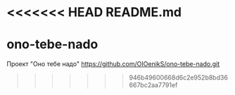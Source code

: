 <<<<<<< HEAD
README.md
=======
# ono-tebe-nado
Проект "Оно тебе надо"
https://github.com/OIOenikS/ono-tebe-nado.git
>>>>>>> 946b49600668d6c2e952b8bd36667bc2aa7791ef
